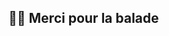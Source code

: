 <!-- .slide: data-background="images/serre-des-comilles.jpg" data-state="background-dark" -->

## 🙏🏻 Merci pour la balade
